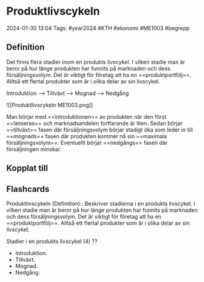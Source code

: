 # Produktlivscykeln

2024-01-30 13:04
Tags: #year2024 #KTH #ekonomi #ME1003 #begrepp

## Definition

Det finns flera stadier inom en produkts livscykel. I vilken stadie man är beror på hur länge produkten har funnits på marknaden och dess försäljningsvolym. Det är viktigt för företag att ha en ==produktportfölj==. Alltså ett flertal produkter som är i olika delar av sin livscykel.

Introduktion --> Tillväxt --> Mognad --> Nedgång

![[Produktlivscykeln ME1003.png]]

Man börjar med ==introduktionen== av produkten när den först ==lanseras== och marknadsandelen fortfarande är liten. Sedan börjar ==tillväxt== fasen där försäljningsvolym börjar stadigt öka som leder in till ==mognads== fasen där produkten kommer nå sin ==maximala försäljningsvolym==. Eventuellt börjar ==nedgångs== fasen där försäljningen minskar.

## Kopplat till

## Flashcards

Produktlivscykeln (Definition):: Beskriver stadierna i en produkts livscykel. I vilken stadie man är beror på hur länge produkten har funnits på marknaden och dess försäljningsvolym. Det är viktigt för företag att ha en ==produktportfölj==. Alltså ett flertal produkter som är i olika delar av sin livscykel.
<!--SR:!2024-02-02,3,250!2024-02-06,4,272-->

Stadier i en produkts livscykel (4)
??
- Introduktion.
- Tillväxt.
- Mognad.
- Nedgång.
<!--SR:!2024-02-03,4,270!2024-02-13,11,270-->
